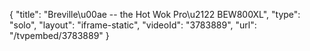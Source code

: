 {
    "title": "Breville\u00ae -- the Hot Wok Pro\u2122 BEW800XL",
    "type": "solo",
    "layout": "iframe-static",
    "videoId": "3783889",
    "url": "\/tvpembed\/3783889"
}